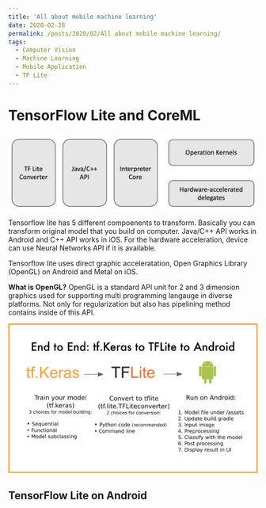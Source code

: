 ```yaml
---
title: 'All about mobile machine learning'
date: 2020-02-28
permalink: /posts/2020/02/All about mobile machine learning/
tags:
  - Computer Vision
  - Machine Learning
  - Mobile Application
  - TF Lite
---
```


# TensorFlow Lite and CoreML

![TFlite architecture](/images/TFLite_Architecture.png)

Tensorflow lite has 5 different compoenents to transform. 
Basically you can transform original model that you build on computer.
Java/C++ API works in Android and C++ API works in iOS.
For the hardware acceleration, device can use Neural Networks API if it is available.

Tensorflow lite uses direct graphic acceleratation, Open Graphics Library (OpenGL) on Android
and Metal on iOS. 

**What is OpenGL?**
OpenGL is a standard API unit for 2 and 3 dimension graphics used for supporting
multi programming langauge in diverse platforms. Not only for regularization but also
has pipelining method contains inside of this API.

![Kera to Android](/images/tf_Keras_to_Android.png)

## TensorFlow Lite on Android 